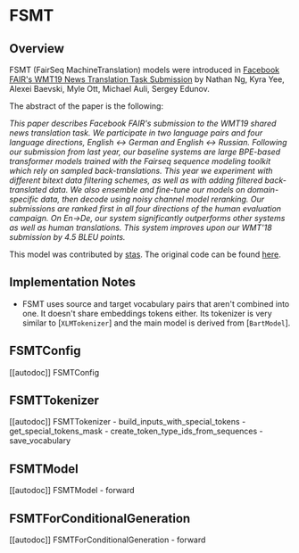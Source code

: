 <!--Copyright 2020 The HuggingFace Team. All rights reserved.

Licensed under the Apache License, Version 2.0 (the "License"); you may not use this file except in compliance with
the License. You may obtain a copy of the License at

http://www.apache.org/licenses/LICENSE-2.0

Unless required by applicable law or agreed to in writing, software distributed under the License is distributed on
an "AS IS" BASIS, WITHOUT WARRANTIES OR CONDITIONS OF ANY KIND, either express or implied. See the License for the
specific language governing permissions and limitations under the License.

⚠️ Note that this file is in Markdown but contain specific syntax for our doc-builder (similar to MDX) that may not be
rendered properly in your Markdown viewer.

-->

# FSMT

## Overview

FSMT (FairSeq MachineTranslation) models were introduced in [Facebook FAIR's WMT19 News Translation Task Submission](https://huggingface.co/papers/1907.06616) by Nathan Ng, Kyra Yee, Alexei Baevski, Myle Ott, Michael Auli, Sergey Edunov.

The abstract of the paper is the following:

*This paper describes Facebook FAIR's submission to the WMT19 shared news translation task. We participate in two
language pairs and four language directions, English <-> German and English <-> Russian. Following our submission from
last year, our baseline systems are large BPE-based transformer models trained with the Fairseq sequence modeling
toolkit which rely on sampled back-translations. This year we experiment with different bitext data filtering schemes,
as well as with adding filtered back-translated data. We also ensemble and fine-tune our models on domain-specific
data, then decode using noisy channel model reranking. Our submissions are ranked first in all four directions of the
human evaluation campaign. On En->De, our system significantly outperforms other systems as well as human translations.
This system improves upon our WMT'18 submission by 4.5 BLEU points.*

This model was contributed by [stas](https://huggingface.co/stas). The original code can be found
[here](https://github.com/pytorch/fairseq/tree/master/examples/wmt19).

## Implementation Notes

- FSMT uses source and target vocabulary pairs that aren't combined into one. It doesn't share embeddings tokens
  either. Its tokenizer is very similar to [`XLMTokenizer`] and the main model is derived from
  [`BartModel`].


## FSMTConfig

[[autodoc]] FSMTConfig

## FSMTTokenizer

[[autodoc]] FSMTTokenizer
    - build_inputs_with_special_tokens
    - get_special_tokens_mask
    - create_token_type_ids_from_sequences
    - save_vocabulary

## FSMTModel

[[autodoc]] FSMTModel
    - forward

## FSMTForConditionalGeneration

[[autodoc]] FSMTForConditionalGeneration
    - forward
